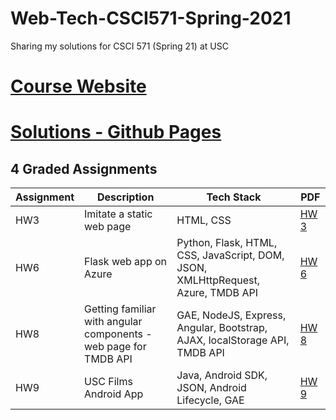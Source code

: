 # Web-Tech-CSCI571-Spring-2021
Sharing my solutions for CSCI 571 (Spring 21) at USC

# [Course Website](https://bytes.usc.edu/cs571/s21_JSwasm00/home/index.html)

# [Solutions - Github Pages](https://sanyasin.github.io/san1998.html)

## 4 Graded Assignments

|Assignment|Description|Tech Stack|PDF|
|---|---|---|---|
|HW3|Imitate a static web page|HTML, CSS|[HW 3](https://bytes.usc.edu/cs571/s21_JSwasm00/hw/HW3/Description.pdf)|
|HW6|Flask web app on Azure|Python, Flask, HTML, CSS, JavaScript, DOM, JSON, XMLHttpRequest, Azure, TMDB API|[HW 6](https://bytes.usc.edu/cs571/s21_JSwasm00/hw/HW6/HW6.pdf)|
|HW8|Getting familiar with angular components - web page for TMDB API|GAE, NodeJS, Express, Angular, Bootstrap, AJAX, localStorage API, TMDB API|[HW 8](https://bytes.usc.edu/cs571/s21_JSwasm00/hw/HW8/HW8.pdf)|
|HW9|USC Films Android App|Java, Android SDK, JSON, Android Lifecycle, GAE|[HW 9](https://bytes.usc.edu/cs571/s21_JSwasm00/hw/HW9/Android/HW9_Android.pdf)|

